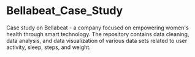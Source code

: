 # Bellabeat_Case_Study
Case study on Bellabeat - a company focused on empowering women's health through smart technology. The repository contains data cleaning, data analysis, and data visualization of various data sets related to user activity, sleep, steps, and weight. 
